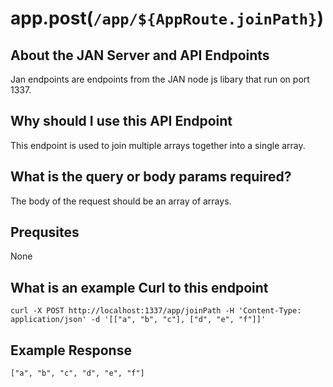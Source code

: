
  
   # **app.post(`/app/${AppRoute.joinPath}`)**

## About the JAN Server and API Endpoints

Jan endpoints are endpoints from the JAN node js libary that run on port 1337.
  
## Why should I use this API Endpoint
This endpoint is used to join multiple arrays together into a single array.

## What is the query or body params required?
The body of the request should be an array of arrays.

## Prequsites
None

## What is an example Curl to this endpoint
```
curl -X POST http://localhost:1337/app/joinPath -H 'Content-Type: application/json' -d '[["a", "b", "c"], ["d", "e", "f"]]'
```

## Example Response
```
["a", "b", "c", "d", "e", "f"]
```
  
  